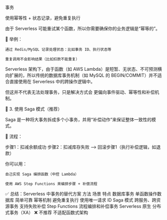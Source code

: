 

事务

使用幂等性 + 状态记录，避免重复执行

由于 Serverless 可能重试某个函数，所以你需要确保你的业务逻辑是“幂等的”。

📌 举例：

    通过 Redis/MySQL 记录处理状态：比如事务 ID、执行状态等

    重复调用不会影响结果（比如扣款不能重复）

Serverless 架构下，由于函数（如 AWS Lambda）是短暂、无状态、不可预测横向扩展的，所以传统的数据库事务机制（如 MySQL 的 BEGIN/COMMIT）并不适合直接使用在 Serverless 中的跨操作逻辑中。

但这并不代表无法处理事务，只是解决方式会 更偏向事件驱动、幂等性和补偿机制。


🔹 3. 使用 Saga 模式（推荐）

Saga 是一种将大事务拆成多个小事务，并用“补偿动作”来保证整体一致性的模式。

📌 流程：

步骤1：扣减余额成功
步骤2：扣减库存失败
--> 回滚步骤1（执行补偿逻辑，如退款）

你可以用：

    自己实现 Saga 编排函数（中控 Lambda）

    使用 AWS Step Functions 来编排步骤 + 补偿流程


✅ 总结：Serverless 中事务的替代方案
方法	场景	特点
数据库事务	单函数操作数据库	简单可靠
幂等机制	避免重复执行	使用唯一请求 ID
Saga 模式	跨服务、跨资源事务	支持失败补偿
Step Functions	流程编排和补偿事务	Serverless 原生
分布式事务（XA）	❌ 不推荐	不适配函数式架构